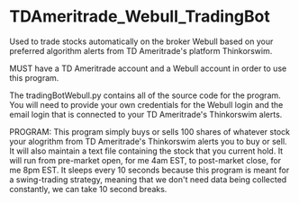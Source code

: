 # TDAmeritrade_Webull_TradingBot
Used to trade stocks automatically on the broker Webull based on your preferred algorithm alerts from TD Ameritrade's platform Thinkorswim.

MUST have a TD Ameritrade account and a Webull account in order to use this program.

The tradingBotWebull.py contains all of the source code for the program. You will need to provide your own credentials for the Webull login and the email login that is connected to your TD Ameritrade's Thinkorswim alerts. 

PROGRAM: 
This program simply buys or sells 100 shares of whatever stock your alogrithm from TD Ameritrade's Thinkorswim alerts you to buy or sell. It will also maintain a text file containing the stock that you current hold. It will run from pre-market open, for me 4am EST, to post-market close, for me 8pm EST. It sleeps every 10 seconds because this program is meant for a swing-trading strategy, meaning that we don't need data being collected constantly, we can take 10 second breaks.
